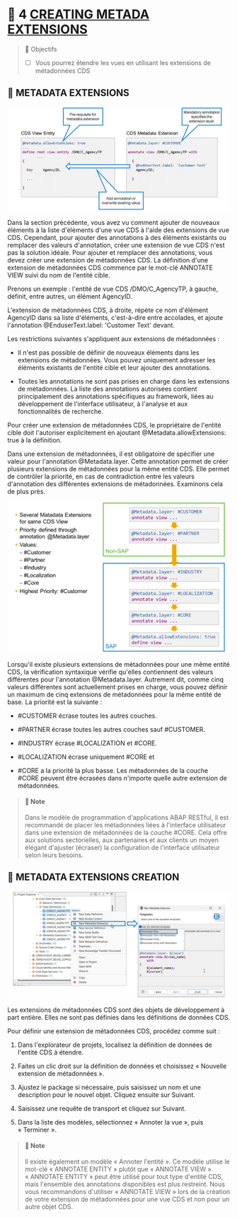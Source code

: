 # 🌸 4 [CREATING METADA EXTENSIONS](https://learning.sap.com/learning-journeys/acquire-core-abap-skills/creating-metadata-extensions_e9741689-4756-4528-a4b0-8e0ede0b14b0)

> 🌺 Objectifs
>
> - [ ] Vous pourrez étendre les vues en utilisant les extensions de métadonnées CDS

## 🌸 METADATA EXTENSIONS

![](./assets/Metadata_Extensio.png)

Dans la section précédente, vous avez vu comment ajouter de nouveaux éléments à la liste d'éléments d'une vue CDS à l'aide des extensions de vue CDS. Cependant, pour ajouter des annotations à des éléments existants ou remplacer des valeurs d'annotation, créer une extension de vue CDS n'est pas la solution idéale. Pour ajouter et remplacer des annotations, vous devez créer une extension de métadonnées CDS. La définition d'une extension de métadonnées CDS commence par le mot-clé ANNOTATE VIEW suivi du nom de l'entité cible.

Prenons un exemple : l'entité de vue CDS /DMO/C_AgencyTP, à gauche, définit, entre autres, un élément AgencyID.

L'extension de métadonnées CDS, à droite, répète ce nom d'élément AgencyID dans sa liste d'éléments, c'est-à-dire entre accolades, et ajoute l'annotation @EnduserText.label: 'Customer Text' devant.

Les restrictions suivantes s'appliquent aux extensions de métadonnées :

- Il n'est pas possible de définir de nouveaux éléments dans les extensions de métadonnées. Vous pouvez uniquement adresser les éléments existants de l'entité cible et leur ajouter des annotations.

- Toutes les annotations ne sont pas prises en charge dans les extensions de métadonnées. La liste des annotations autorisées contient principalement des annotations spécifiques au framework, liées au développement de l'interface utilisateur, à l'analyse et aux fonctionnalités de recherche.

Pour créer une extension de métadonnées CDS, le propriétaire de l'entité cible doit l'autoriser explicitement en ajoutant @Metadata.allowExtensions: true à la définition.

Dans une extension de métadonnées, il est obligatoire de spécifier une valeur pour l'annotation @Metadata.layer. Cette annotation permet de créer plusieurs extensions de métadonnées pour la même entité CDS. Elle permet de contrôler la priorité, en cas de contradiction entre les valeurs d'annotation des différentes extensions de métadonnées. Examinons cela de plus près.

![](<./assets/Metadata_Exte%20(1).png>)

Lorsqu'il existe plusieurs extensions de métadonnées pour une même entité CDS, la vérification syntaxique vérifie qu'elles contiennent des valeurs différentes pour l'annotation @Metadata.layer. Autrement dit, comme cinq valeurs différentes sont actuellement prises en charge, vous pouvez définir un maximum de cinq extensions de métadonnées pour la même entité de base. La priorité est la suivante :

- #CUSTOMER écrase toutes les autres couches.

- #PARTNER écrase toutes les autres couches sauf #CUSTOMER.

- #INDUSTRY écrase #LOCALIZATION et #CORE.

- #LOCALIZATION écrase uniquement #CORE et

- #CORE a la priorité la plus basse. Les métadonnées de la couche #CORE peuvent être écrasées dans n'importe quelle autre extension de métadonnées.

> #### 🍧 Note
>
> Dans le modèle de programmation d'applications ABAP RESTful, il est recommandé de placer les métadonnées liées à l'interface utilisateur dans une extension de métadonnées de la couche #CORE. Cela offre aux solutions sectorielles, aux partenaires et aux clients un moyen élégant d'ajuster (écraser) la configuration de l'interface utilisateur selon leurs besoins.

## 🌸 METADATA EXTENSIONS CREATION

![](./assets/05MetadataExtensi.png)

Les extensions de métadonnées CDS sont des objets de développement à part entière. Elles ne sont pas définies dans les définitions de données CDS.

Pour définir une extension de métadonnées CDS, procédez comme suit :

1. Dans l'explorateur de projets, localisez la définition de données de l'entité CDS à étendre.

2. Faites un clic droit sur la définition de données et choisissez « Nouvelle extension de métadonnées ».

3. Ajustez le package si nécessaire, puis saisissez un nom et une description pour le nouvel objet. Cliquez ensuite sur Suivant.

4. Saisissez une requête de transport et cliquez sur Suivant.

5. Dans la liste des modèles, sélectionnez « Annoter la vue », puis « Terminer ».

> #### 🍧 Note
>
> Il existe également un modèle « Annoter l'entité ». Ce modèle utilise le mot-clé « ANNOTATE ENTITY » plutôt que « ANNOTATE VIEW ». « ANNOTATE ENTITY » peut être utilisé pour tout type d'entité CDS, mais l'ensemble des annotations disponibles est plus restreint. Nous vous recommandons d'utiliser « ANNOTATE VIEW » lors de la création de votre extension de métadonnées pour une vue CDS et non pour un autre objet CDS.
